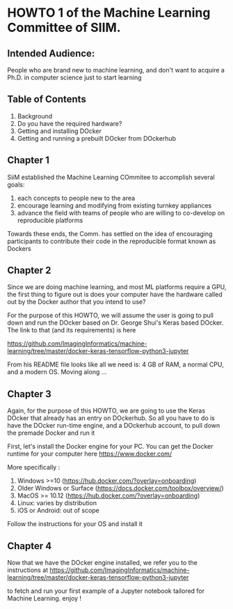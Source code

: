 # HOWTO 1 of the  Machine Learning Committee of SIIM. 

Intended Audience:
--
People who are brand new to machine learning, and don't
want to acquire a Ph.D. in computer science just to start
learning


 Table of Contents
--
1. Background
1. Do you have the required hardware?
1. Getting and installing DOcker
1. Getting and running a prebuilt DOcker from DOckerhub


Chapter 1
--
SiiM established the Machine Learning COmmitee to accomplish 
several goals:
1. each concepts to people new to the area
1. encourage learning and modifying from existing turnkey appliances
1.  advance the field with teams of people who are willing to co-develop on reproducible platforms

Towards these ends, the Comm. has settled on the idea of encouraging participants to contribute their 
code in the reproducible format known as Dockers


Chapter 2
--
Since we are doing machine learning, and most ML platforms require a
GPU, the first thing to figure out is does your computer have the 
hardware called out by the Docker author that you intend to use?

For the purpose of this HOWTO, we will assume the user is going to 
pull down and run the DOcker based on Dr. George Shui's Keras based
DOcker. The link to that (and its requirements) is here

https://github.com/ImagingInformatics/machine-learning/tree/master/docker-keras-tensorflow-python3-jupyter 

From his README file looks like all we need is: 4 GB of RAM, a normal CPU, and a modern OS. Moving along ...



Chapter 3
--
Again, for the purpose of this HOWTO, we are going to use the 
Keras DOcker that already has an entry on DOckerhub. So all you
have to do is have the DOcker run-time engine, and a DOckerhub
account, to pull down the premade Docker and run it

First, let's install the Docker engine for your PC. You can get the 
Docker runtime for your computer here 	https://www.docker.com/ 

More specifically :
1. Windows >=10 (https://hub.docker.com/?overlay=onboarding)
1. Older Windows or Surface (https://docs.docker.com/toolbox/overview/)
1. MacOS >= 10.12 (https://hub.docker.com/?overlay=onboarding)
1. Linux: varies by distribution 
1. iOS or Android: out of scope

Follow the instructions for your OS and install it


Chapter 4
--
Now that we have the DOcker engine installed, we refer you to the instructions at 
https://github.com/ImagingInformatics/machine-learning/tree/master/docker-keras-tensorflow-python3-jupyter

to fetch and run your first example of a Jupyter notebook tailored for Machine Learning. enjoy !







